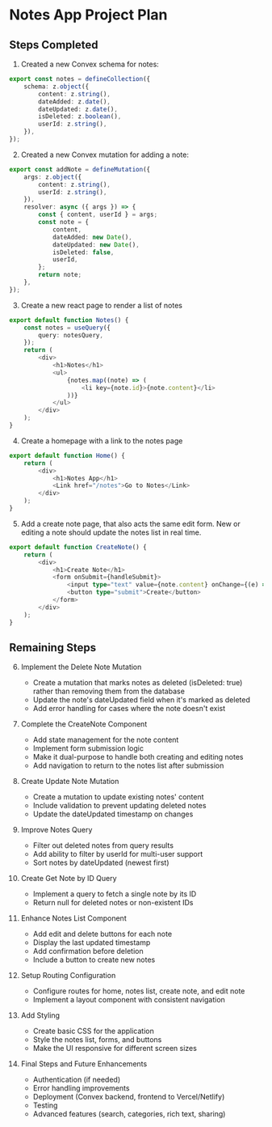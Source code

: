 # Notes App Project Plan

## Steps Completed
1. Created a new Convex schema for notes:
```typescript
export const notes = defineCollection({
    schema: z.object({
        content: z.string(),
        dateAdded: z.date(),
        dateUpdated: z.date(),
        isDeleted: z.boolean(),
        userId: z.string(),
    }),
});
```

2. Created a new Convex mutation for adding a note:
```typescript
export const addNote = defineMutation({
    args: z.object({
        content: z.string(),
        userId: z.string(),
    }),
    resolver: async ({ args }) => {
        const { content, userId } = args;
        const note = {
            content,
            dateAdded: new Date(),
            dateUpdated: new Date(),
            isDeleted: false,
            userId,
        };
        return note;
    },
});
```

3. Create a new react page to render a list of notes
```typescript
export default function Notes() {
    const notes = useQuery({
        query: notesQuery,
    });
    return (
        <div>
            <h1>Notes</h1>
            <ul>
                {notes.map((note) => (
                    <li key={note.id}>{note.content}</li>
                ))}
            </ul>
        </div>
    );
}
```

4. Create a homepage with a link to the notes page
```typescript
export default function Home() {
    return (
        <div>
            <h1>Notes App</h1>
            <Link href="/notes">Go to Notes</Link>
        </div>
    );
}
```
5. Add a create note page, that also acts the same edit form. New or editing a note should update the notes list in real time.
```typescript
export default function CreateNote() {
    return (
        <div>
            <h1>Create Note</h1>
            <form onSubmit={handleSubmit}>
                <input type="text" value={note.content} onChange={(e) => setNote({ ...note, content: e.target.value })} />
                <button type="submit">Create</button>
            </form>
        </div>
    );
}
```

## Remaining Steps

6. Implement the Delete Note Mutation
   - Create a mutation that marks notes as deleted (isDeleted: true) rather than removing them from the database
   - Update the note's dateUpdated field when it's marked as deleted
   - Add error handling for cases where the note doesn't exist

7. Complete the CreateNote Component
   - Add state management for the note content
   - Implement form submission logic
   - Make it dual-purpose to handle both creating and editing notes
   - Add navigation to return to the notes list after submission

8. Create Update Note Mutation
   - Create a mutation to update existing notes' content
   - Include validation to prevent updating deleted notes
   - Update the dateUpdated timestamp on changes

9. Improve Notes Query
   - Filter out deleted notes from query results
   - Add ability to filter by userId for multi-user support
   - Sort notes by dateUpdated (newest first)

10. Create Get Note by ID Query
    - Implement a query to fetch a single note by its ID
    - Return null for deleted notes or non-existent IDs

11. Enhance Notes List Component
    - Add edit and delete buttons for each note
    - Display the last updated timestamp
    - Add confirmation before deletion
    - Include a button to create new notes

12. Setup Routing Configuration
    - Configure routes for home, notes list, create note, and edit note
    - Implement a layout component with consistent navigation

13. Add Styling
    - Create basic CSS for the application
    - Style the notes list, forms, and buttons
    - Make the UI responsive for different screen sizes

14. Final Steps and Future Enhancements
    - Authentication (if needed)
    - Error handling improvements
    - Deployment (Convex backend, frontend to Vercel/Netlify)
    - Testing
    - Advanced features (search, categories, rich text, sharing)
